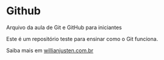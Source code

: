 # Github

Arquivo da aula de Git e GitHub para iniciantes


Este é um repositório teste para ensinar como o Git funciona.


Saiba mais em [willianjusten.com.br](http://willianjusten.com.br)
